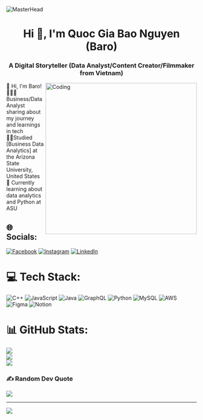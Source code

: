 ![MasterHead](https://64.media.tumblr.com/54805606e41234da265775f4ee8631ef/41d4a35f37c5abf1-f6/s1280x1920/c86995ddee2840dabfff99995367a58ed1382687.gifv)
<h1 align="center">Hi 👋, I'm Quoc Gia Bao Nguyen (Baro)</h1>
<h3 align="center">A Digital Storyteller (Data Analyst/Content Creator/Filmmaker from Vietnam)</h3>
<img align="right" alt="Coding" width="400" src="https://cdn.dribbble.com/users/1708816/screenshots/15637256/media/f9826f0af8a49462f048262a8502035b.gif">

👋 Hi, I'm Baro! <br/>
🧑🏻‍💻Business/Data Analyst sharing about my journey and learnings in tech <br/>
👨‍🎓Studied [Business Data Analytics] at the Arizona State University, United States <br/>
💭 Currently learning about data analytics and Python at ASU <br/>



## 🌐 Socials:
[![Facebook](https://img.shields.io/badge/Facebook-%231877F2.svg?logo=Facebook&logoColor=white)](https://facebook.com/https://www.facebook.com/profile.php?id=100035430443318) [![Instagram](https://img.shields.io/badge/Instagram-%23E4405F.svg?logo=Instagram&logoColor=white)](https://instagram.com/https://www.instagram.com/baoo_nguyennn/) [![LinkedIn](https://img.shields.io/badge/LinkedIn-%230077B5.svg?logo=linkedin&logoColor=white)](https://linkedin.com/in/https://www.linkedin.com/feed/) 

# 💻 Tech Stack:
![C++](https://img.shields.io/badge/c++-%2300599C.svg?style=for-the-badge&logo=c%2B%2B&logoColor=white) ![JavaScript](https://img.shields.io/badge/javascript-%23323330.svg?style=for-the-badge&logo=javascript&logoColor=%23F7DF1E) ![Java](https://img.shields.io/badge/java-%23ED8B00.svg?style=for-the-badge&logo=openjdk&logoColor=white) ![GraphQL](https://img.shields.io/badge/-GraphQL-E10098?style=for-the-badge&logo=graphql&logoColor=white) ![Python](https://img.shields.io/badge/python-3670A0?style=for-the-badge&logo=python&logoColor=ffdd54) ![MySQL](https://img.shields.io/badge/mysql-4479A1.svg?style=for-the-badge&logo=mysql&logoColor=white) ![AWS](https://img.shields.io/badge/AWS-%23FF9900.svg?style=for-the-badge&logo=amazon-aws&logoColor=white) ![Figma](https://img.shields.io/badge/figma-%23F24E1E.svg?style=for-the-badge&logo=figma&logoColor=white) ![Notion](https://img.shields.io/badge/Notion-%23000000.svg?style=for-the-badge&logo=notion&logoColor=white)
# 📊 GitHub Stats:
![](https://github-readme-stats.vercel.app/api?username=BaronguyenVinasu&theme=dark&hide_border=false&include_all_commits=false&count_private=false)<br/>
![](https://github-readme-streak-stats.herokuapp.com/?user=BaronguyenVinasu&theme=dark&hide_border=false)<br/>
![](https://github-readme-stats.vercel.app/api/top-langs/?username=BaronguyenVinasu&theme=dark&hide_border=false&include_all_commits=false&count_private=false&layout=compact)

### ✍️ Random Dev Quote
![](https://quotes-github-readme.vercel.app/api?type=horizontal&theme=radical)

---
[![](https://visitcount.itsvg.in/api?id=BaronguyenVinasu&icon=0&color=0)](https://visitcount.itsvg.in)

<!-- Proudly created with GPRM ( https://gprm.itsvg.in ) -->

